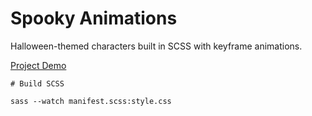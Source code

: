 # Spooky Animations

Halloween-themed characters built in SCSS with keyframe animations.

[Project Demo](https://lab-mariasz-digital.netlify.com/spooky-css/)

```
# Build SCSS

sass --watch manifest.scss:style.css
```
